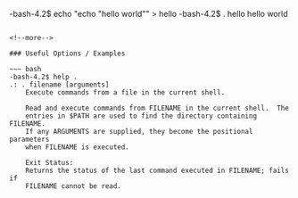 -bash-4.2$ echo "echo "hello world"" > hello
-bash-4.2$ . hello
hello world
~~~

<!--more-->

### Useful Options / Examples

~~~ bash
-bash-4.2$ help .
.: . filename [arguments]
    Execute commands from a file in the current shell.

    Read and execute commands from FILENAME in the current shell.  The
    entries in $PATH are used to find the directory containing FILENAME.
    If any ARGUMENTS are supplied, they become the positional parameters
    when FILENAME is executed.

    Exit Status:
    Returns the status of the last command executed in FILENAME; fails if
    FILENAME cannot be read.
~~~